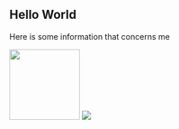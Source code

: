 ## Hello World

Here is some information that concerns me

<div class="d-flex">
  <img src="https://github-readme-stats.vercel.app/api/top-langs/?username=duxio14&theme=github_dark&layout=compact" class="flex-fill mr-2" style="height: 125px" />
  <img src="https://github-readme-stats.vercel.app/api?username=duxio14&show_icons=true&theme=github_dark&line_height=15" class="flex-fill ml-2" style="margin-top: 10px; height: 125x" />
</div>


